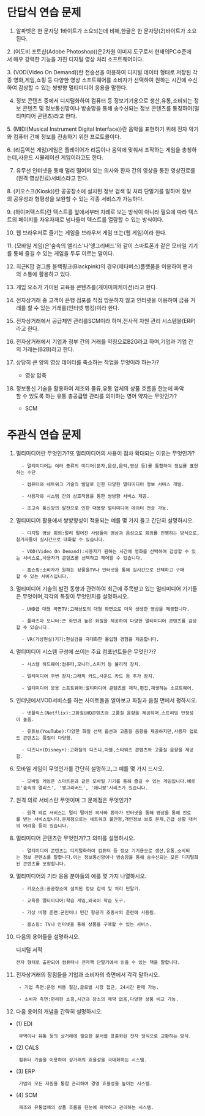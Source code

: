 # 단답식 연습 문제

1. 알파벳은 한 문자당 1바이트가 소요되는데 비해,한글은 한 문자당(2)바이트가 소요된다.

2. (어도비 포토샵(Adobe Photoshop))은2차원 이미지 도구로서 현재의PC수준에서 매우 강력한 기능을 가진 디지털 영상 처리 소프트웨어이다.

3. (VOD(Video On Demand))란 전송선을 이용하여 디지털 데이터 형태로 저장된 각종 영화,게임,쇼핑 등 다양한 영상 소프트웨어를 소비자가 선택하여 원하는 시간에 수신하여 감상할 수 있는 쌍방향 멀티미디어 응용을 말한다.

4. 정보 콘텐츠 중에서 디지털화하여 컴퓨터 등 정보기기용으로 생산,유통,소비되는 정보 콘텐츠 및 정보통신망이나 방송망을 통해 송수신되는 정보 콘텐츠를 통칭하여(멀티미디어 콘텐츠)라고 한다.

5. (MIDI(Musical Instrument Digital Interface))란 음악을 표현하기 위해 전자 악기와 컴퓨터 간에 정보를 전송하기 위한 프로토콜이다.

6. (리듬액션 게임)게임은 플레이어가 리듬이나 음악에 맞춰서 조작하는 게임을 총칭하는데,사운드 시뮬레이션 게임이라고도 한다.

7. 유무선 인터넷을 통해 멀리 떨어져 있는 의사와 환자 간의 영상을 통한 영상진료를(원격 영상진료)서비스라고 한다.

8. (키오스크(Kiosk))란 공공장소에 설치된 정보 검색 및 처리 단말기를 말하며 정보의 공유성과 형평성을 보완할 수 있는 각종 서비스가 가능하다.

9. (하이퍼텍스트)란 텍스트를 앞에서부터 차례로 보는 방식이 아니라 필요에 따라 텍스트의 페이지를 자유자재로 넘나들며 텍스트를 열람할 수 있는 방식이다.

10. 웹 브라우저로 즐기는 게임을 브라우저 게임 또는(웹 게임)이라 한다.

11. (모바일 게임)은'숲속의 앨리스'나'앵그리버드'와 같이 스마트폰과 같은 모바일 기기를 통해 즐길 수 있는 게임을 두루 이르는 말이다.

12. 최근K팝 걸그룹 블랙핑크(Blackpink)의 경우(메타버스)플랫품을 이용하여 팬과의 소통에 활용하고 있다.

13. 게임 요소가 가미된 교육용 콘텐츠를(게이미피케이션)라고 한다.

14. 전자상거래 중 고객이 은행 점포를 직접 방문하지 않고 인터넷을 이용하여 금융 거래를 할 수 있는 거래를(인터넷 뱅킹)이라 한다.

15. 전자상거래에서 공급체인 관리를SCM이라 하며,전사적 자원 관리 시스템을(ERP)라고 한다.

16. 전자상거래에서 기업과 정부 간의 거래를 약칭으로B2G라고 하며,기업과 기업 간의 거래는(B2B)라고 한다.

17. 상당히 큰 양의 영상 데이터를 축소하는 작업을 무엇이라 하는가?

	- 영상 압축

18. 정보통신 기술을 활용하여 제조와 물류,유통 업체의 상품 흐름을 한눈에 파악할 수 있도록 하는 유통 총공급망 관리를 의미하는 영어 약자는 무엇인가?

	 - SCM

# 주관식 연습 문제

1. 멀티미디어란 무엇인가?또 멀티미디어의 사용이 점차 확대되는 이유는 무엇인가?

		 - 멀티미디어는 여러 종류의 미디어(문자,음성,음악,영상 등)를 통합하여 정보를 표현하는 수단

		 - 컴퓨터와 네트워크 기술의 발달로 인한 다양한 멀티미디어 정보 서비스 개발.

		 - 사용자와 시스템 간의 상호작용을 통한 쌍방향 서비스 제공.

		 - 초고속 통신망의 발전으로 인한 대용량 멀티미디어 데이터 전송 가능.

2. 멀티미디어 활용에서 쌍방향성이 적용되는 예를 몇 가지 들고 간단히 설명하시오.

		 - 디지털 영상 회의:멀리 떨어진 사람들이 영상과 음성으로 회의를 진행하는 방식으로,참가자들이 실시간으로 대화할 수 있습니다.

		 - VOD(Video On Demand):사용자가 원하는 시간에 영화를 선택하여 감상할 수 있는 서비스로,사용자가 콘텐츠를 선택하고 제어할 수 있습니다.

		 - 홈쇼핑:소비자가 원하는 상품을TV나 인터넷을 통해 실시간으로 선택하고 구매할 수 있는 서비스입니다.

3. 멀티미디어 기술의 발전 동향과 관련하여 최근에 주목받고 있는 멀티미디어 기기들은 무엇이며,각각의 특징이 무엇인지를 설명하시오.

		 - UHD급 대형 곡면TV:고해상도의 대형 화면으로 더욱 생생한 영상을 제공합니다.

		 - 플라즈마 모니터:큰 화면과 높은 화질을 제공하여 다양한 멀티미디어 콘텐츠를 감상할 수 있습니다.

		 - VR(가상현실)기기:현실감을 극대화한 몰입형 경험을 제공합니다.

4. 멀티미디어 시스템 구성에 쓰이는 주요 컴포넌트들은 무엇인가?

		 - 시스템 하드웨어:컴퓨터,모니터,스피커 등 물리적 장치.

		 - 멀티미디어 주변 장치:그래픽 카드,사운드 카드 등 추가 장치.

		 - 멀티미디어 응용 소프트웨어:멀티미디어 콘텐츠를 제작,편집,재생하는 소프트웨어.

5. 인터넷에서VOD서비스를 하는 사이트들을 알아보고 화질과 음질 면에서 평하시오.

		 - 넷플릭스(Netflix):고화질UHD콘텐츠와 고품질 음향을 제공하며,스트리밍 안정성이 높음.

		 - 유튜브(YouTube):다양한 화질 선택 옵션과 고품질 음향을 제공하지만,사용자 업로드 콘텐츠는 품질이 다양함.

		 - 디즈니+(Disney+):고화질의 디즈니,마블,스타워즈 콘텐츠와 고품질 음향을 제공함.

6. 모바일 게임이 무엇인가를 간단히 설명하고,그 예를 몇 가지 드시오.

		 - 모바일 게임은 스마트폰과 같은 모바일 기기를 통해 즐길 수 있는 게임입니다.예로는'숲속의 앨리스', '앵그리버드', '애니팡'시리즈가 있습니다.

7. 원격 의료 서비스란 무엇이며 그 문제점은 무엇인가?

		 - 원격 의료 서비스는 멀리 떨어진 의사와 환자가 인터넷을 통해 영상을 통해 진료를 받는 서비스입니다.문제점으로는 네트워크 불안정,개인정보 보호 문제,긴급 상황 대처의 어려움 등이 있습니다.

8. 멀티미디어 콘텐츠란 무엇인가?그 의미를 설명하시오.

		 - 멀티미디어 콘텐츠는 디지털화하여 컴퓨터 등 정보 기기용으로 생산,유통,소비되는 정보 콘텐츠를 말합니다.이는 정보통신망이나 방송망을 통해 송수신되는 모든 디지털화된 콘텐츠를 포함합니다.

9. 멀티미디어의 기타 응용 분야들의 예를 몇 가지 나열하시오.

		 - 키오스크:공공장소에 설치된 정보 검색 및 처리 단말기.

		 - 교육용 멀티미디어:학습 게임,외국어 학습 도구.

		 - 가상 비행 훈련:군인이나 민간 항공기 조종사의 훈련에 사용됨.

		 - 홈쇼핑: TV나 인터넷을 통해 상품을 구매할 수 있는 서비스.

10. 다음의 용어들을 설명하시오.

	 디지털 서적

		전자 형태로 출판되어 컴퓨터나 전자책 단말기에서 읽을 수 있는 책을 말합니다.

11. 전자상거래의 장점들을 기업과 소비자의 측면에서 각각 말하시오.

		 - 기업 측면:운영 비용 절감,글로벌 시장 접근, 24시간 판매 가능.

		 - 소비자 측면:편리한 쇼핑,시간과 장소의 제약 없음,다양한 상품 비교 가능.

12. 다음 용어의 개념을 간략히 설명하시오.

 - (1) EDI

		무역이나 유통 등의 상거래에 필요한 문서를 표준화된 전자 형식으로 교환하는 방식.

 - (2) CALS

		컴퓨터 기술을 이용하여 상거래의 효율성을 극대화하는 시스템.

 - (3) ERP

		기업의 모든 자원을 통합 관리하여 경영 효율성을 높이는 시스템.

 - (4) SCM

		제조와 유통업체의 상품 흐름을 한눈에 파악하고 관리하는 시스템.
